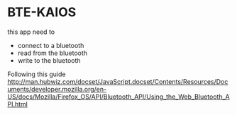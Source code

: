 # BTE-KAIOS

this app need to
- connect to a bluetooth
- read from the bluetooth
- write to the bluetooth

Following this guide http://man.hubwiz.com/docset/JavaScript.docset/Contents/Resources/Documents/developer.mozilla.org/en-US/docs/Mozilla/Firefox_OS/API/Bluetooth_API/Using_the_Web_Bluetooth_API.html